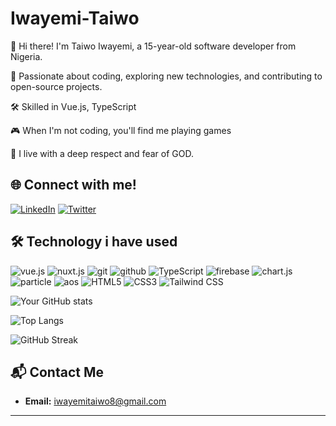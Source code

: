 # Iwayemi-Taiwo

👋 Hi there! I'm Taiwo Iwayemi, a 15-year-old software developer from Nigeria.

🌟 Passionate about coding, exploring new technologies, and contributing to open-source projects.

🛠️ Skilled in Vue.js, TypeScript

🎮 When I'm not coding, you'll find me playing games

🙏 I live with a deep respect and fear of GOD.


## 🌐 Connect with me!

[![LinkedIn](https://img.shields.io/badge/LinkedIn-blue?style=for-the-badge&logo=linkedin)](https://www.linkedin.com//in/iwayemitaiwo/)
[![Twitter](https://img.shields.io/badge/Twitter-blue?style=for-the-badge&logo=twitter)](https://twitter.com/iwayemi86)


## 🛠️ Technology i have used

![vue.js](https://img.shields.io/badge/-vue.js-05122A?style=flat&logo=vue.js)
![nuxt.js](https://img.shields.io/badge/-nuxt.js-05122A?style=flat&logo=nuxt.js)
![git](https://img.shields.io/badge/-git-05122A?style=flat&logo=git)
![github](https://img.shields.io/badge/-github-05122A?style=flat&logo=github)
![TypeScript](https://img.shields.io/badge/-TypeScript-05122A?style=flat&logo=typescript)
![firebase](https://img.shields.io/badge/-firebase-05122A?style=flat&logo=firebase)
![chart.js](https://img.shields.io/badge/-chart.js-05122A?style=flat&logo=chart.js)
![particle](https://img.shields.io/badge/-particle.js-05122A?style=flat&logo=particle.js)
![aos](https://img.shields.io/badge/-aos-05122A?style=flat&logo=aos)
![HTML5](https://img.shields.io/badge/-HTML5-05122A?style=flat&logo=html5)
![CSS3](https://img.shields.io/badge/-CSS3-05122A?style=flat&logo=css3)
![Tailwind CSS](https://img.shields.io/badge/-TailwindCSS-05122A?style=flat&logo=tailwindcss)



![Your GitHub stats](https://github-readme-stats.vercel.app/api?username=tobi-2008&show_icons=true&theme=radical)


![Top Langs](https://github-readme-stats.vercel.app/api/top-langs/?username=tobi-2008&layout=compact&theme=radical)


![GitHub Streak](http://github-readme-streak-stats.herokuapp.com?user=tobi-2008&theme=radical&date_format=M%20j%5B%2C%20Y%5D)


## 📬 Contact Me

- **Email:** iwayemitaiwo8@gmail.com

---

